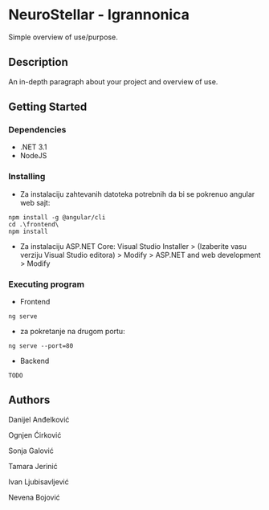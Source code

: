 # NeuroStellar - Igrannonica

Simple overview of use/purpose.

## Description

An in-depth paragraph about your project and overview of use.

## Getting Started

### Dependencies

* .NET 3.1
* NodeJS

### Installing

* Za instalaciju zahtevanih datoteka potrebnih da bi se pokrenuo angular web sajt:
```
npm install -g @angular/cli
cd .\frontend\
npm install
```
* Za instalaciju ASP.NET Core:
Visual Studio Installer > (Izaberite vasu verziju Visual Studio editora) > Modify > ASP.NET and web development > Modify

### Executing program

* Frontend
```
ng serve
```
 - za pokretanje na drugom portu:
```
ng serve --port=80
```

* Backend
```
TODO
```

## Authors

Danijel Anđelković

Ognjen Ćirković

Sonja Galović

Tamara Jerinić

Ivan Ljubisavljević

Nevena Bojović